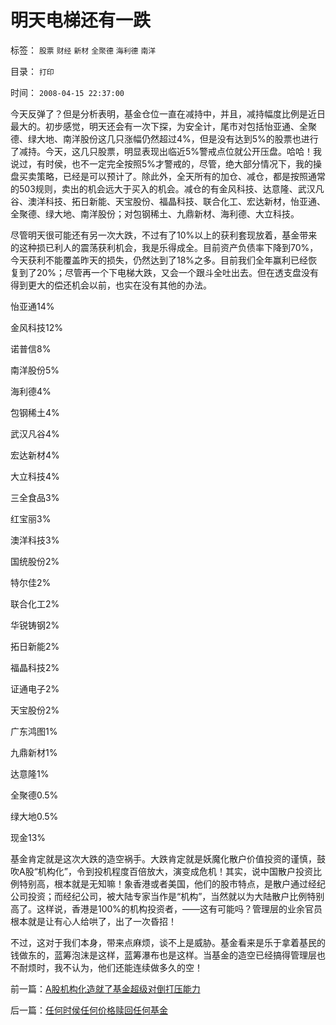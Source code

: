 # 明天电梯还有一跌

标签： `股票` `财经` `新材` `全聚德` `海利德` `南洋` 

目录： `打印`

时间： `2008-04-15 22:37:00`

今天反弹了？但是分析表明，基金仓位一直在减持中，并且，减持幅度比例是近日最大的。初步感觉，明天还会有一次下探，为安全计，尾市对包括怡亚通、全聚德、绿大地、南洋股份这几只涨幅仍然超过4%，但是没有达到5%的股票也进行了减持。今天，这几只股票，明显表现出临近5%警戒点位就公开压盘。哈哈！我说过，有时侯，也不一定完全按照5%才警戒的，尽管，绝大部分情况下，我的操盘买卖策略，已经是可以预计了。除此外，全天所有的加仓、减仓，都是按照通常的503规则，卖出的机会远大于买入的机会。减仓的有金风科技、达意隆、武汉凡谷、澳洋科技、拓日新能、天宝股份、福晶科技、联合化工、宏达新材，怡亚通、全聚德、绿大地、南洋股份；对包钢稀土、九鼎新材、海利德、大立科技。

尽管明天很可能还有另一次大跌，不过有了10%以上的获利套现放着，基金带来的这种损已利人的震荡获利机会，我是乐得成全。目前资产负债率下降到70%，今天获利不能覆盖昨天的损失，仍然达到了18%之多。目前我们全年赢利已经恢复到了20%；尽管再一个下电梯大跌，又会一个跟斗全吐出去。但在透支盘没有得到更大的偿还机会以前，也实在没有其他的办法。

怡亚通14%

金风科技12%

诺普信8%

南洋股份5%

海利德4%

包钢稀土4%

武汉凡谷4%

宏达新材4%

大立科技4%

三全食品3%

红宝丽3%

澳洋科技3%

国统股份2%

特尔佳2%

联合化工2%

华锐铸钢2%

拓日新能2%

福晶科技2%

证通电子2%

天宝股份2%

广东鸿图1%

九鼎新材1%

达意隆1%

全聚德0.5%

绿大地0.5%

现金13%

基金肯定就是这次大跌的造空祸手。大跌肯定就是妖魔化散户价值投资的谨慎，鼓吹A股“机构化”，令到投机程度百倍放大，演变成危机！其实，说中国散户投资比例特别高，根本就是无知嘛！象香港或者美国，他们的股市特点，是散户通过经纪公司投资；而经纪公司，被大陆专家当作是“机构”，当然就以为大陆散户比例特别高了。这样说，香港是100%的机构投资者，——这有可能吗？管理层的业余官员根本就是让有心人给哄了，出了一次昏招！

不过，这对于我们本身，带来点麻烦，谈不上是威胁。基金看来是乐于拿着基民的钱做东的，蓝筹泡沫是这样，蓝筹瀑布也是这样。当基金的造空已经搞得管理层也不耐烦时，我不认为，他们还能连续做多久的空！



前一篇：[A股机构化造就了基金超级对倒打压能力](../../../2008/4/14/A股机构化造就了基金超级对倒打压能力.md)

后一篇：[任何时侯任何价格赎回任何基金](../../../2008/4/16/任何时侯任何价格赎回任何基金.md)